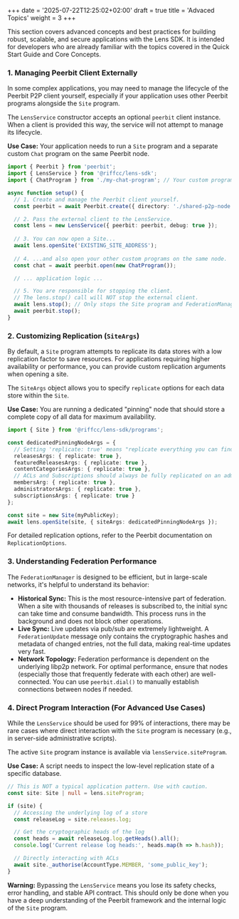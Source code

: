 +++
date = '2025-07-22T12:25:02+02:00'
draft = true
title = 'Advaced Topics'
weight = 3
+++


This section covers advanced concepts and best practices for building robust, scalable, and secure applications with the Lens SDK. It is intended for developers who are already familiar with the topics covered in the Quick Start Guide and Core Concepts.

### 1. Managing Peerbit Client Externally

In some complex applications, you may need to manage the lifecycle of the Peerbit P2P client yourself, especially if your application uses other Peerbit programs alongside the `Site` program.

The `LensService` constructor accepts an optional `peerbit` client instance. When a client is provided this way, the service will not attempt to manage its lifecycle.

**Use Case:** Your application needs to run a `Site` program and a separate custom `Chat` program on the same Peerbit node.

```typescript
import { Peerbit } from 'peerbit';
import { LensService } from '@riffcc/lens-sdk';
import { ChatProgram } from './my-chat-program'; // Your custom program

async function setup() {
  // 1. Create and manage the Peerbit client yourself.
  const peerbit = await Peerbit.create({ directory: './shared-p2p-node' });

  // 2. Pass the external client to the LensService.
  const lens = new LensService({ peerbit: peerbit, debug: true });
  
  // 3. You can now open a Site...
  await lens.openSite('EXISTING_SITE_ADDRESS');
  
  // 4. ...and also open your other custom programs on the same node.
  const chat = await peerbit.open(new ChatProgram());

  // ... application logic ...

  // 5. You are responsible for stopping the client.
  // The lens.stop() call will NOT stop the external client.
  await lens.stop(); // Only stops the Site program and FederationManager
  await peerbit.stop();
}
```

### 2. Customizing Replication (`SiteArgs`)

By default, a `Site` program attempts to replicate its data stores with a low replication factor to save resources. For applications requiring higher availability or performance, you can provide custom replication arguments when opening a site.

The `SiteArgs` object allows you to specify `replicate` options for each data store within the `Site`.

**Use Case:** You are running a dedicated "pinning" node that should store a complete copy of all data for maximum availability.

```typescript
import { Site } from '@riffcc/lens-sdk/programs';

const dedicatedPinningNodeArgs = {
  // Setting 'replicate: true' means "replicate everything you can find."
  releasesArgs: { replicate: true },
  featuredReleasesArgs: { replicate: true },
  contentCategoriesArgs: { replicate: true },
  // ACLs and Subscriptions should always be fully replicated on an admin node.
  membersArg: { replicate: true },
  administratorsArgs: { replicate: true },
  subscriptionsArgs: { replicate: true }
};

const site = new Site(myPublicKey);
await lens.openSite(site, { siteArgs: dedicatedPinningNodeArgs });
```

For detailed replication options, refer to the Peerbit documentation on `ReplicationOptions`.

### 3. Understanding Federation Performance

The `FederationManager` is designed to be efficient, but in large-scale networks, it's helpful to understand its behavior:

* **Historical Sync:** This is the most resource-intensive part of federation. When a site with thousands of releases is subscribed to, the initial sync can take time and consume bandwidth. This process runs in the background and does not block other operations.
* **Live Sync:** Live updates via pub/sub are extremely lightweight. A `FederationUpdate` message only contains the cryptographic hashes and metadata of changed entries, not the full data, making real-time updates very fast.
* **Network Topology:** Federation performance is dependent on the underlying libp2p network. For optimal performance, ensure that nodes (especially those that frequently federate with each other) are well-connected. You can use `peerbit.dial()` to manually establish connections between nodes if needed.

### 4. Direct Program Interaction (For Advanced Use Cases)

While the `LensService` should be used for 99% of interactions, there may be rare cases where direct interaction with the `Site` program is necessary (e.g., in server-side administrative scripts).

The active `Site` program instance is available via `lensService.siteProgram`.

**Use Case:** A script needs to inspect the low-level replication state of a specific database.

```typescript
// This is NOT a typical application pattern. Use with caution.
const site: Site | null = lens.siteProgram;

if (site) {
  // Accessing the underlying log of a store
  const releaseLog = site.releases.log;

  // Get the cryptographic heads of the log
  const heads = await releaseLog.log.getHeads().all();
  console.log('Current release log heads:', heads.map(h => h.hash));

  // Directly interacting with ACLs
  await site._authorise(AccountType.MEMBER, 'some_public_key');
}
```

**Warning:** Bypassing the `LensService` means you lose its safety checks, error handling, and stable API contract. This should only be done when you have a deep understanding of the Peerbit framework and the internal logic of the `Site` program.

